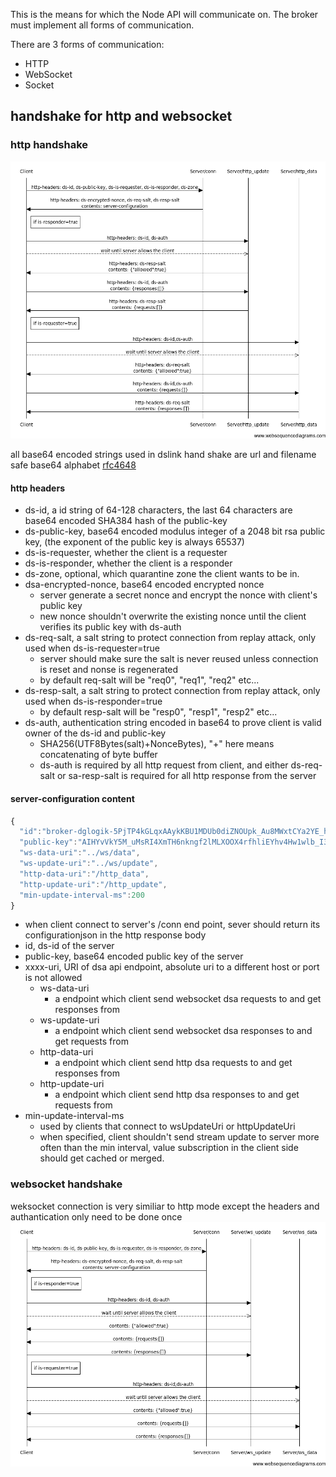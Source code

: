 This is the means for which the Node API will communicate on. The broker must implement all forms of communication.

There are 3 forms of communication:

* HTTP
* WebSocket
* Socket


## handshake for http and websocket 
### http handshake 
![](https://raw.githubusercontent.com/IOT-DSA/docs/master/images/http_handshake.png)

all base64 encoded strings used in dslink hand shake are url and filename safe base64 alphabet [rfc4648](https://tools.ietf.org/html/rfc4648)
#### http headers 
 - ds-id, a id string of 64-128 characters, the last 64 characters are base64 encoded SHA384 hash of the public-key
 - ds-public-key, base64 encoded modulus integer of a 2048 bit rsa public key, (the exponent of the public key is always 65537)
 - ds-is-requester, whether the client is a requester
 - ds-is-responder, whether the client is a responder
 - ds-zone, optional, which quarantine zone the client wants to be in.
 - dsa-encrypted-nonce, base64 encoded encrypted nonce
	 - server generate a secret nonce and encrypt the nonce with client's public key
	 - new nonce shouldn't overwrite the existing nonce until the client verifies its public key with ds-auth
 - ds-req-salt, a salt string to protect connection from replay attack, only used when ds-is-requester=true
	 - server should make sure the salt is never reused unless connection is reset and nonse is regenerated
	 - by default req-salt will be "req0", "req1", "req2"  etc...
 - ds-resp-salt, a salt string to protect connection from replay attack, only used when ds-is-responder=true
	 - by default resp-salt will be "resp0", "resp1", "resp2"  etc...
 - ds-auth, authentication string encoded in base64 to prove client is valid owner of the ds-id and public-key
	 - SHA256(UTF8Bytes(salt)+NonceBytes),   "+" here means concatenating of byte buffer
	 - ds-auth is required by all http request from client, and either ds-req-salt or sa-resp-salt is required for all http response from the server

#### server-configuration content
	 
```javascript
{
  "id":"broker-dglogik-5PjTP4kGLqxAAykKBU1MDUb0diZNOUpk_Au8MWxtCYa2YE_hOFaC8eAO6zz6FC0e",
  "public-key":"AIHYvVkY5M_uMsRI4XmTH6nkngf2lMLXOOX4rfhliEYhv4Hw1wlb_I39Q5cw6a9zHSvonI8ZuG73HWLGKVlDmHGbYHWsWsXgrAouWt5H3AMGZl3hPoftvs0rktVsq0L_pz2Cp1h_7XGot87cLah5IV-AJ5bKBBFkXHOqOsIiDXNFhHjSI_emuRh01LmaN9_aBwfkyNq73zP8kY-hpb5mEG-sIcLvMecxsVS-guMFRCk_V77AzVCwOU52dmpfT5oNwiWhLf2n9A5GVyFxxzhKRc8NrfSdTFzKn0LvDPM29UDfzGOyWpfJCwrYisrftC3QbBD7e0liGbMCN5UgZsSssOk=",
  "ws-data-uri":"../ws/data",
  "ws-update-uri":"../ws/update",
  "http-data-uri":"/http_data",
  "http-update-uri":"/http_update",
  "min-update-interval-ms":200
}
```
- when client connect to server's /conn end point, sever should return its configurationjson in the http response body
 - id, ds-id of the server
 - public-key, base64 encoded public key of the server
 - xxxx-uri, URI of dsa api endpoint, absolute uri to a different host or port is not allowed
   - ws-data-uri
     - a endpoint which client send websocket dsa requests to and get responses from
   - ws-update-uri
     - a endpoint which client send websocket dsa responses to and get requests from
   - http-data-uri
     - a endpoint which client send http dsa requests to and get responses from
   - http-update-uri
     - a endpoint which client send http dsa responses to and get requests from
 - min-update-interval-ms
   - used by clients that connect to wsUpdateUri or httpUpdateUri
   - when specified, client shouldn't send stream update to server more often than the min interval, value subscription in the client side should get cached or merged.

### websocket handshake
weksocket connection is very similiar to http mode except the headers and authantication only need to be done once
![](https://raw.githubusercontent.com/IOT-DSA/docs/master/images/ws_handshake.png)